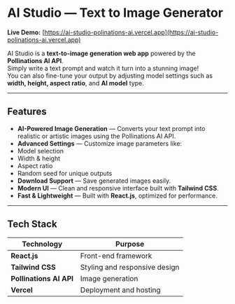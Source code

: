 # AI Studio — Text to Image Generator

**Live Demo:** [https://ai-studio-polinations-ai.vercel.app](https://ai-studio-polinations-ai.vercel.app)

AI Studio is a **text-to-image generation web app** powered by the **Pollinations AI API**.  
Simply write a text prompt and watch it turn into a stunning image!  
You can also fine-tune your output by adjusting model settings such as **width, height, aspect ratio**, and **AI model** type.

---

## Features

- **AI-Powered Image Generation** — Converts your text prompt into realistic or artistic images using the Pollinations AI API.
- **Advanced Settings** — Customize image parameters like:
- Model selection
- Width & height
- Aspect ratio
- Random seed for unique outputs
- **Download Support** — Save generated images easily.
- **Modern UI** — Clean and responsive interface built with **Tailwind CSS**.
- **Fast & Lightweight** — Built with **React.js**, optimized for performance.

---

## Tech Stack

| Technology              | Purpose                       |
| ----------------------- | ----------------------------- |
| **React.js**            | Front-end framework           |
| **Tailwind CSS**        | Styling and responsive design |
| **Pollinations AI API** | Image generation              |
| **Vercel**              | Deployment and hosting        |

